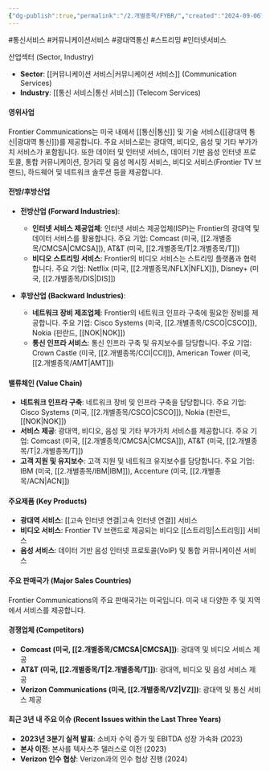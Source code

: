 ```yaml
---
{"dg-publish":true,"permalink":"/2.개별종목/FYBR/","created":"2024-09-06T12:12:54.871+09:00","updated":"2025-06-03T20:05:59.156+09:00"}
---
```


#통신서비스 #커뮤니케이션서비스 #광대역통신 #스트리밍 #인터넷서비스


산업섹터 (Sector, Industry)

- **Sector**: [[커뮤니케이션 서비스\|커뮤니케이션 서비스]] (Communication Services)
- **Industry**: [[통신 서비스\|통신 서비스]] (Telecom Services)

#### 영위사업

Frontier Communications는 미국 내에서 [[통신\|통신]] 및 기술 서비스([[광대역 통신\|광대역 통신]])를 제공합니다. 주요 서비스로는 광대역, 비디오, 음성 및 기타 부가가치 서비스가 포함됩니다. 또한 데이터 및 인터넷 서비스, 데이터 기반 음성 인터넷 프로토콜, 통합 커뮤니케이션, 장거리 및 음성 메시징 서비스, 비디오 서비스(Frontier TV 브랜드), 하드웨어 및 네트워크 솔루션 등을 제공합니다.

#### 전방/후방산업 

- **전방산업 (Forward Industries)**:
    
    - **인터넷 서비스 제공업체**: 인터넷 서비스 제공업체(ISP)는 Frontier의 광대역 및 데이터 서비스를 활용합니다. 주요 기업: Comcast (미국, [[2.개별종목/CMCSA\|CMCSA]]), AT&T (미국, [[2.개별종목/T\|2.개별종목/T]])
    - **비디오 스트리밍 서비스**: Frontier의 비디오 서비스는 스트리밍 플랫폼과 협력합니다. 주요 기업: Netflix (미국, [[2.개별종목/NFLX\|NFLX]]), Disney+ (미국, [[2.개별종목/DIS\|DIS]])

- **후방산업 (Backward Industries)**:
    
    - **네트워크 장비 제조업체**: Frontier의 네트워크 인프라 구축에 필요한 장비를 제공합니다. 주요 기업: Cisco Systems (미국, [[2.개별종목/CSCO\|CSCO]]), Nokia (핀란드, [[NOK\|NOK]])
    - **통신 인프라 서비스**: 통신 인프라 구축 및 유지보수를 담당합니다. 주요 기업: Crown Castle (미국, [[2.개별종목/CCI\|CCI]]), American Tower (미국, [[2.개별종목/AMT\|AMT]])

#### 밸류체인 (Value Chain)

- **네트워크 인프라 구축**: 네트워크 장비 및 인프라 구축을 담당합니다. 주요 기업: Cisco Systems (미국, [[2.개별종목/CSCO\|CSCO]]), Nokia (핀란드, [[NOK\|NOK]])
- **서비스 제공**: 광대역, 비디오, 음성 및 기타 부가가치 서비스를 제공합니다. 주요 기업: Comcast (미국, [[2.개별종목/CMCSA\|CMCSA]]), AT&T (미국, [[2.개별종목/T\|2.개별종목/T]])
- **고객 지원 및 유지보수**: 고객 지원 및 네트워크 유지보수를 담당합니다. 주요 기업: IBM (미국, [[2.개별종목/IBM\|IBM]]), Accenture (미국, [[2.개별종목/ACN\|ACN]])

#### 주요제품 (Key Products)

- **광대역 서비스**: [[고속 인터넷 연결\|고속 인터넷 연결]] 서비스
- **비디오 서비스**: Frontier TV 브랜드로 제공되는 비디오 [[스트리밍\|스트리밍]] 서비스
- **음성 서비스**: 데이터 기반 음성 인터넷 프로토콜(VoIP) 및 통합 커뮤니케이션 서비스

#### 주요 판매국가 (Major Sales Countries)

Frontier Communications의 주요 판매국가는 미국입니다. 미국 내 다양한 주 및 지역에서 서비스를 제공합니다.

#### 경쟁업체 (Competitors)

- **Comcast (미국, [[2.개별종목/CMCSA\|CMCSA]])**: 광대역 및 비디오 서비스 제공
- **AT&T (미국, [[2.개별종목/T\|2.개별종목/T]])**: 광대역, 비디오 및 음성 서비스 제공
- **Verizon Communications (미국, [[2.개별종목/VZ\|VZ]])**: 광대역 및 통신 서비스 제공

#### 최근 3년 내 주요 이슈 (Recent Issues within the Last Three Years)

- **2023년 3분기 실적 발표**: 소비자 수익 증가 및 EBITDA 성장 가속화 (2023)
- **본사 이전**: 본사를 텍사스주 댈러스로 이전 (2023)
- **Verizon 인수 협상**: Verizon과의 인수 협상 진행 (2024)